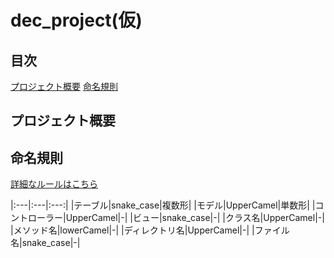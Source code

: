 # dec_project(仮)

## 目次
[プロジェクト概要](#プロジェクト概要)
[命名規則](#命名規則)

## プロジェクト概要


## 命名規則
[詳細なルールはこちら]()

|:---|:---|:---:|
|テーブル|snake_case|複数形|
|モデル|UpperCamel|単数形|
|コントローラー|UpperCamel|-|
|ビュー|snake_case|-|
|クラス名|UpperCamel|-|
|メソッド名|lowerCamel|-|
|ディレクトリ名|UpperCamel|-|
|ファイル名|snake_case|-|

